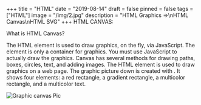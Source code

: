 +++
title = "HTML"
date = "2019-08-14"
draft = false
pinned = false
tags = ["HTML"]
image = "/img/2.jpg"
description = "HTML Graphics =>\nHTML Canvas\nHTML SVG"
+++
HTML CANVAS:

What is HTML Canvas?

The HTML <canvas> element is used to draw graphics, on the fly, via JavaScript. The <canvas> element is only a container for graphics. You must use JavaScript to actually draw the graphics. Canvas has several methods for drawing paths, boxes, circles, text, and adding images. The HTML <canvas> element is used to draw graphics on a web page. The graphic picture down is created with <canvas>. It shows four elements: a red rectangle, a gradient rectangle, a multicolor rectangle, and a multicolor text. 

![Graphic canvas Pic](/img/screen-shot-2019-08-29-at-15.05.59.png)
